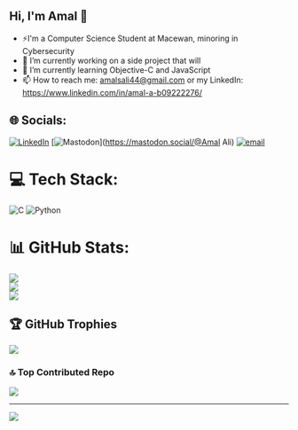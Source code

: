 ## Hi, I'm Amal 👋

<!--
**amalali44/amalali44** is a ✨ _special_ ✨ repository because its `README.md` (this file) appears on your GitHub profile.

Here are some ideas to get you started:
- ⚡I'm a Computer Science Student at Macewan, minoring in Cybersecurity<br/>
- 🔭 I’m currently working on a side project that will <br/>
- 🌱 I’m currently learning Objective-C and JavaScript<br/>
- 📫 How to reach me: amalsali44@gmail.com or my LinkedIn: https://www.linkedin.com/in/amal-a-b09222276/<br/>
-->
- ⚡I'm a Computer Science Student at Macewan, minoring in Cybersecurity<br/>
- 🔭 I’m currently working on a side project that will <br/>
- 🌱 I’m currently learning Objective-C and JavaScript<br/>
- 📫 How to reach me: amalsali44@gmail.com or my LinkedIn: https://www.linkedin.com/in/amal-a-b09222276/<br/>

## 🌐 Socials:
[![LinkedIn](https://img.shields.io/badge/LinkedIn-%230077B5.svg?logo=linkedin&logoColor=white)](https://linkedin.com/in/https://www.linkedin.com/in/amal-a-b09222276/) [![Mastodon](https://img.shields.io/badge/-MASTODON-%232B90D9?logo=mastodon&logoColor=white)](https://mastodon.social/@Amal Ali) [![email](https://img.shields.io/badge/Email-D14836?logo=gmail&logoColor=white)](mailto:amalsali44@gmail.com) 

# 💻 Tech Stack:
![C](https://img.shields.io/badge/c-%2300599C.svg?style=for-the-badge&logo=c&logoColor=white) ![Python](https://img.shields.io/badge/python-3670A0?style=for-the-badge&logo=python&logoColor=ffdd54)
# 📊 GitHub Stats:
![](https://github-readme-stats.vercel.app/api?username=amalali44&theme=tokyonight&hide_border=true&include_all_commits=true&count_private=true)<br/>
![](https://nirzak-streak-stats.vercel.app/?user=amalali44&theme=tokyonight&hide_border=true)<br/>
![](https://github-readme-stats.vercel.app/api/top-langs/?username=amalali44&theme=tokyonight&hide_border=true&include_all_commits=true&count_private=true&layout=compact)

## 🏆 GitHub Trophies
![](https://github-profile-trophy.vercel.app/?username=amalali44&theme=radical&no-frame=false&no-bg=false&margin-w=4)

### 🔝 Top Contributed Repo
![](https://github-contributor-stats.vercel.app/api?username=amalali44&limit=5&theme=dark&combine_all_yearly_contributions=true)

---
[![](https://visitcount.itsvg.in/api?id=amalali44&icon=0&color=0)](https://visitcount.itsvg.in)

<!-- Proudly created with GPRM ( https://gprm.itsvg.in ) -->

